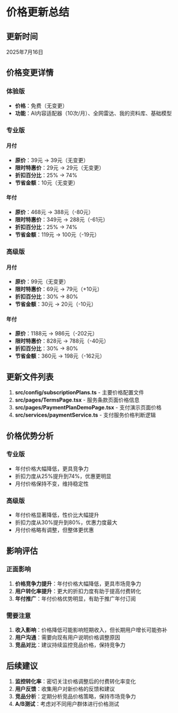 # 价格更新总结

## 更新时间
2025年7月16日

## 价格变更详情

### 体验版
- **价格**：免费（无变更）
- **功能**：AI内容适配器（10次/月）、全网雷达、我的资料库、基础模型

### 专业版
#### 月付
- **原价**：39元 → 39元（无变更）
- **限时特惠价**：29元 → 29元（无变更）
- **折扣百分比**：25% → 74%
- **节省金额**：10元（无变更）

#### 年付
- **原价**：468元 → 388元（-80元）
- **限时特惠价**：349元 → 288元（-61元）
- **折扣百分比**：25% → 74%
- **节省金额**：119元 → 100元（-19元）

### 高级版
#### 月付
- **原价**：99元（无变更）
- **限时特惠价**：69元 → 79元（+10元）
- **折扣百分比**：30% → 80%
- **节省金额**：30元 → 20元（-10元）

#### 年付
- **原价**：1188元 → 986元（-202元）
- **限时特惠价**：828元 → 788元（-40元）
- **折扣百分比**：30% → 80%
- **节省金额**：360元 → 198元（-162元）

## 更新文件列表

1. **src/config/subscriptionPlans.ts** - 主要价格配置文件
2. **src/pages/TermsPage.tsx** - 服务条款页面价格信息
3. **src/pages/PaymentPlanDemoPage.tsx** - 支付演示页面价格
4. **src/services/paymentService.ts** - 支付服务价格判断逻辑

## 价格优势分析

### 专业版
- 年付价格大幅降低，更具竞争力
- 折扣力度从25%提升到74%，优惠更明显
- 月付价格保持不变，维持稳定性

### 高级版
- 年付价格显著降低，性价比大幅提升
- 折扣力度从30%提升到80%，优惠力度最大
- 月付价格略有调整，但整体更优惠

## 影响评估

### 正面影响
1. **价格竞争力提升**：年付价格大幅降低，更具市场竞争力
2. **用户转化率提升**：更大的折扣力度有助于提高付费转化
3. **年付推广**：年付价格优势明显，有助于推广年付订阅

### 需要注意
1. **收入影响**：价格降低可能影响短期收入，但长期用户增长可能弥补
2. **用户沟通**：需要向现有用户说明价格调整原因
3. **竞品对比**：建议持续监控竞品价格，保持竞争力

## 后续建议

1. **监控转化率**：密切关注价格调整后的付费转化率变化
2. **用户反馈**：收集用户对新价格的反馈和建议
3. **竞品分析**：定期分析竞品价格策略，保持市场竞争力
4. **A/B测试**：考虑对不同用户群体进行价格测试 